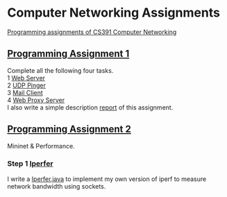 # Computer Networking Assignments
[Programming assignments of CS391 Computer Networking](http://cs.sjtu.edu.cn/~yzhu/courses/comnet_18fall/)
## [Programming Assignment 1](https://github.com/louisja1/ComputerNetworkingAssignments/tree/master/Assignment%231)
Complete all the following four tasks. <br>
1 [Web Server](https://github.com/louisja1/ComputerNetworkingAssignments/tree/master/Assignment%231/WebServer) <br>
2 [UDP Pinger](https://github.com/louisja1/ComputerNetworkingAssignments/tree/master/Assignment%231/UDPPinger) <br>
3 [Mail Client](https://github.com/louisja1/ComputerNetworkingAssignments/tree/master/Assignment%231/MailClient) <br>
4 [Web Proxy Server](https://github.com/louisja1/ComputerNetworkingAssignments/tree/master/Assignment%231/WebProxyServer) <br>
I also write a simple description [report](https://github.com/louisja1/ComputerNetworkingAssignments/blob/master/Assignment%231/Report%231.pdf)  of this assignment.
## [Programming Assignment 2](https://github.com/louisja1/ComputerNetworkingAssignments/tree/master/Assignment%232)
Mininet & Performance. <br>
### Step 1 [Iperfer](https://github.com/louisja1/ComputerNetworkingAssignments/tree/master/Assignment%232/Iperfer) <br>
I write a [Iperfer.java](https://github.com/louisja1/ComputerNetworkingAssignments/tree/master/Assignment%232/Iperfer/src/Iperfer.java) to implement my own version of iperf to measure network bandwidth using sockets.
